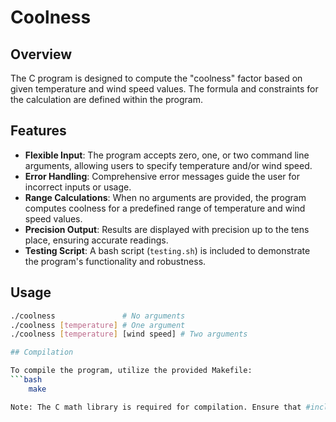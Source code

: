 # Coolness

## Overview

The C program is designed to compute the "coolness" factor based on given temperature and wind speed values. The formula and constraints for the calculation are defined within the program.

## Features

- **Flexible Input**: The program accepts zero, one, or two command line arguments, allowing users to specify temperature and/or wind speed.
- **Error Handling**: Comprehensive error messages guide the user for incorrect inputs or usage.
- **Range Calculations**: When no arguments are provided, the program computes coolness for a predefined range of temperature and wind speed values.
- **Precision Output**: Results are displayed with precision up to the tens place, ensuring accurate readings.
- **Testing Script**: A bash script (`testing.sh`) is included to demonstrate the program's functionality and robustness.

## Usage

```bash
./coolness               # No arguments
./coolness [temperature] # One argument
./coolness [temperature] [wind speed] # Two arguments

## Compilation

To compile the program, utilize the provided Makefile:
```bash
    make

Note: The C math library is required for compilation. Ensure that #include <math.h> is present in coolness.c and -lm is added to the gcc command in the Makefile.
